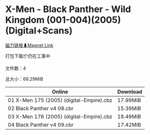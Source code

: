 # X-Men - Black Panther - Wild Kingdom (001-004)(2005)(Digital+Scans)

[磁力链接⬇Magnet Link](magnet:?xt=urn:btih:59f8d557a4026a9dc3bafd5fae836841444af0fa&dn=X-Men%20-%20Black%20Panther%20-%20Wild%20Kingdom%20%28001-004%29%282005%29%28Digital%2BScans%29)

打包下载📦仍在工事中

文件数：4

总大小：69.29MiB

Online | Download
--- | ---
01 X-Men 175 (2005) (digital-Empire).cbz | 17.99MiB
02 Black Panther v4 08.cbr | 15.39MiB
03 X-Men 176 (2005) (digital-Empire).cbz | 18.49MiB
04 Black Panther v4 09.cbr | 17.42MiB